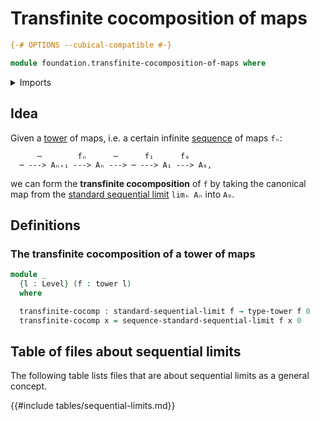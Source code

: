 # Transfinite cocomposition of maps

```agda
{-# OPTIONS --cubical-compatible #-}

module foundation.transfinite-cocomposition-of-maps where
```

<details><summary>Imports</summary>

```agda
open import foundation.sequential-limits
open import foundation.towers
open import foundation.universe-levels
```

</details>

## Idea

Given a [tower](foundation.towers.md) of maps, i.e. a certain infinite
[sequence](foundation.dependent-sequences.md) of maps `fₙ`:

```text
      ⋯        fₙ      ⋯      f₁      f₀
  ⋯ ---> Aₙ₊₁ ---> Aₙ ---> ⋯ ---> A₁ ---> A₀,
```

we can form the **transfinite cocomposition** of `f` by taking the canonical map
from the [standard sequential limit](foundation.sequential-limits.md) `limₙ Aₙ`
into `A₀`.

## Definitions

### The transfinite cocomposition of a tower of maps

```agda
module _
  {l : Level} (f : tower l)
  where

  transfinite-cocomp : standard-sequential-limit f → type-tower f 0
  transfinite-cocomp x = sequence-standard-sequential-limit f x 0
```

## Table of files about sequential limits

The following table lists files that are about sequential limits as a general
concept.

{{#include tables/sequential-limits.md}}
